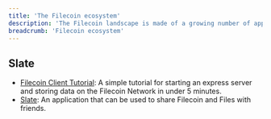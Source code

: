 ```yaml
---
title: 'The Filecoin ecosystem'
description: 'The Filecoin landscape is made of a growing number of applications that make it easy to interact with the distributed storage offered by the network. Here is a list of some of the best tools and starting points to start building on top of Filecoin today.'
breadcrumb: 'Filecoin ecosystem'
---
```


## Slate

- [Filecoin Client Tutorial](https://github.com/filecoin-project/filecoin-client-tutorial): A simple tutorial for starting an express server and storing data on the Filecoin Network in under 5 minutes.
- [Slate](https://github.com/filecoin-project/slate/): An application that can be used to share Filecoin and Files with friends.
